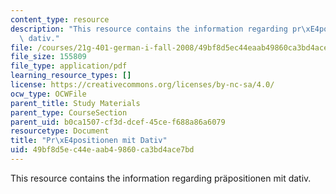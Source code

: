 ```yaml
---
content_type: resource
description: "This resource contains the information regarding pr\xE4positionen mit\
  \ dativ."
file: /courses/21g-401-german-i-fall-2008/49bf8d5ec44eaab49860ca3bd4ace7bd_MIT21G_401F08_dativ_pra.pdf
file_size: 155809
file_type: application/pdf
learning_resource_types: []
license: https://creativecommons.org/licenses/by-nc-sa/4.0/
ocw_type: OCWFile
parent_title: Study Materials
parent_type: CourseSection
parent_uid: b0ca1507-cf3d-dcef-45ce-f688a86a6079
resourcetype: Document
title: "Pr\xE4positionen mit Dativ"
uid: 49bf8d5e-c44e-aab4-9860-ca3bd4ace7bd
---
```

This resource contains the information regarding präpositionen mit dativ.